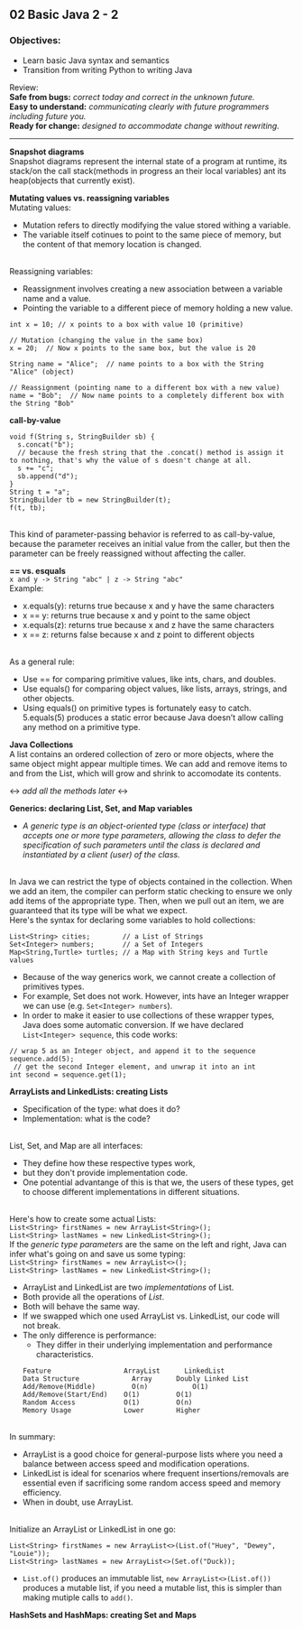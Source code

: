 ## 02 Basic Java 2 - 2
### Objectives:
- Learn basic Java syntax and semantics 
- Transition from writing Python to writing Java 

Review: 
<br>**Safe from bugs:** *correct today and correct in the unknown future.*
<br>**Easy to understand:** *communicating clearly with future programmers including future you.*
<br>**Ready for change:** *designed to accommodate change without rewriting.*

<hr>

**Snapshot diagrams**
<br>Snapshot diagrams represent the internal state of a program at runtime, its stack/on the call stack(methods in progress an their local variables) ant its heap(objects that currently exist).

**Mutating values vs. reassigning variables**
<br>Mutating values:
- Mutation refers to directly modifying the value stored withing a variable.
- The variable itself cotinues to point to the same piece of memory, but the content of that memory location is changed. 

<br>Reassigning variables: 
- Reassignment involves creating a new association between a variable name and a value. 
- Pointing the variable to a different piece of memory holding a new value. 
```
int x = 10; // x points to a box with value 10 (primitive)

// Mutation (changing the value in the same box)
x = 20;  // Now x points to the same box, but the value is 20

String name = "Alice";  // name points to a box with the String "Alice" (object)

// Reassignment (pointing name to a different box with a new value)
name = "Bob";  // Now name points to a completely different box with the String "Bob"
```
**call-by-value**
```
void f(String s, StringBuilder sb) {
  s.concat("b"); 
  // because the fresh string that the .concat() method is assign it to nothing, that's why the value of s doesn't change at all.
  s += "c";
  sb.append("d");
}
String t = "a";
StringBuilder tb = new StringBuilder(t);
f(t, tb);
```
<br>This kind of parameter-passing behavior is referred to as call-by-value, because the parameter receives an initial value from the caller, but then the parameter can be freely reassigned without affecting the caller.

**== vs. esquals**
<br>`x and y -> String "abc" | z -> String "abc"`
<br>Example:
- x.equals(y): returns true because x and y have the same characters
- x == y: returns true because x and y point to the same object
- x.equals(z): returns true because x and z have the same characters
- x == z: returns false because x and z point to different objects

<br>As a general rule:
- Use == for comparing primitive values, like ints, chars, and doubles.
- Use equals() for comparing object values, like lists, arrays, strings, and other objects.
- Using equals() on primitive types is fortunately easy to catch. 5.equals(5) produces a static error because Java doesn’t allow calling any method on a primitive type.

**Java Collections**
<br>A list contains an ordered collection of zero or more objects, where the same object might appear multiple times. We can add and remove items to and from the List, which will grow and shrink to accomodate its contents.

<-> *add all the methods later* <->

**Generics: declaring List, Set, and Map variables**
- *A generic type is an object-oriented type (class or interface) that accepts one or more type parameters, allowing the class to defer the specification of such parameters until the class is declared and instantiated by a client (user) of the class.*

<br>In Java we can restrict the type of objects contained in the collection. When we add an item, the compiler can perform static checking to ensure we only add items of the appropriate type. Then, when we pull out an item, we are guaranteed that its type will be what we expect.
<br>Here's the syntax for declaring some variables to hold collections:
```
List<String> cities;        // a List of Strings
Set<Integer> numbers;       // a Set of Integers
Map<String,Turtle> turtles; // a Map with String keys and Turtle values
```
- Because of the way generics work, we cannot create a collection of primitives types. 
-  For example, Set<int> does not work. However, ints have an Integer wrapper we can use (e.g. `Set<Integer> numbers`).
-  In order to make it easier to use collections of these wrapper types, Java does some automatic conversion. If we have declared `List<Integer> sequence`, this code works:
```
// wrap 5 as an Integer object, and append it to the sequence
sequence.add(5);              
 // get the second Integer element, and unwrap it into an int
int second = sequence.get(1);
```

**ArrayLists and LinkedLists: creating Lists**
- Specification of the type: what does it do? 
- Implementation: what is the code? 
  
<br>List, Set, and Map are all interfaces: 
- They define how these respective types work,
- but they don't provide implementation code. 
- One potential advantange of this is that we, the users of these types, get to choose different implementations in different situations.

<br>Here's how to create some actual Lists: 
<br>`List<String> firstNames = new ArrayList<String>();`
<br>`List<String> lastNames = new LinkedList<String>();`
<br>If the *generic type parameters* are the same on the left and right, Java can infer what's going on and save us some typing:
<br>`List<String> firstNames = new ArrayList<>();`
<br>`List<String> lastNames = new LinkedList<String>();`
- ArrayList and LinkedList are two *implementations* of List.
- Both provide all the operations of *List*.
- Both will behave the same way. 
- If we swapped which one used ArrayList vs. LinkedList, our code will not break. 
- The only difference is performance: 
  - They differ in their underlying implementation and performance characteristics. 
  ```
  Feature	               ArrayList	  LinkedList
  Data Structure	         Array	    Doubly Linked List
  Add/Remove(Middle)	     O(n)	        O(1)
  Add/Remove(Start/End)	   O(1)	        O(1)
  Random Access	           O(1)	        O(n)
  Memory Usage	           Lower	    Higher
  ```
<br>In summary:
- ArrayList is a good choice for general-purpose lists where you need a balance between access speed and modification operations. 
- LinkedList is ideal for scenarios where frequent insertions/removals are essential even if sacrificing some random access speed and memory efficiency.
- When in doubt, use ArrayList.

<br>Initialize an ArrayList or LinkedList in one go: 
```
List<String> firstNames = new ArrayList<>(List.of("Huey", "Dewey", "Louie"));
List<String> lastNames = new ArrayList<>(Set.of("Duck));
```
- `List.of()` produces an immutable list, `new ArrayList<>(List.of())` produces a mutable list, if you need a mutable list, this is simpler than making mutiple calls to `add()`.

**HashSets and HashMaps: creating Set and Maps**